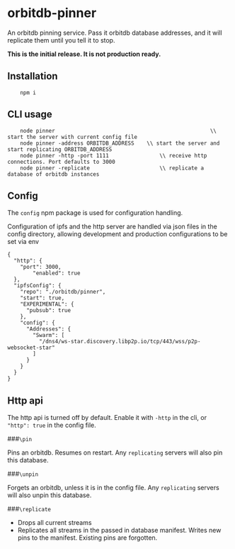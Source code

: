# orbitdb-pinner
An orbitdb pinning service. Pass it orbitdb database addresses, and it will replicate them until you tell it to stop.

**This is the initial release. It is not production ready.**

## Installation
```
	npm i
```

## CLI usage

```
	node pinner										  			\\ start the server with current config file
	node pinner -address ORBITDB_ADDRESS 	\\ start the server and start replicating ORBITDB_ADDRESS
	node pinner -http -port 1111	  			\\ receive http connections. Port defaults to 3000
	node pinner -replicate    		  			\\ replicate a database of orbitdb instances
```

## Config

The `config` npm package is used for configuration handling.

Configuration of ipfs and the http server are handled via json files in the config directory, allowing development and production configurations to be set via env

```
{
  "http": {
    "port": 3000,
		"enabled": true
  },
  "ipfsConfig": {
    "repo": "./orbitdb/pinner",
    "start": true,
    "EXPERIMENTAL": {
      "pubsub": true
    },
    "config": {
      "Addresses": {
        "Swarm": [
          "/dns4/ws-star.discovery.libp2p.io/tcp/443/wss/p2p-websocket-star"
        ]
      }
    }
  }
}
```

## Http api

The http api is turned off by default. Enable it with `-http` in the cli, or `"http": true` in the config file.

###`\pin`

Pins an orbitdb. Resumes on restart. Any `replicating` servers will also pin this database.

###`\unpin`

Forgets an orbitdb, unless it is in the config file. Any `replicating` servers will also unpin this database.

###`\replicate`

* Drops all current streams
* Replicates all streams in the passed in database manifest. Writes new pins to the manifest. Existing pins are forgotten.
